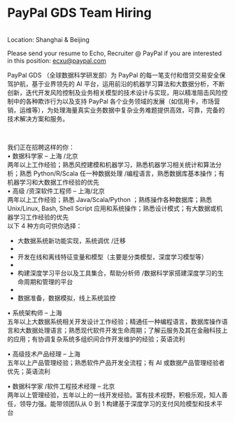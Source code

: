 PayPal GDS Team Hiring 
=
   <br />
Location: Shanghai & Beijing

Please send your resume to Echo, Recruiter @ PayPal if you are interested in this position: ecxu@paypal.com

PayPal GDS （全球数据科学研发部）为 PayPal 的每一笔支付和借贷交易安全保驾护航，基于业界领先的 AI 平台，运用前沿的机器学习算法和大数据分析，不断创新，迭代开发风险控制及业务相关模型的技术设计与实现，用以精准阻击风险控制中的各种欺诈行为以及支持 PayPal 各个业务领域的发展（如信用卡，市场营销，运维等），为处理海量真实业务数据中复杂业务难题提供高效，可靠，完备的技术解决方案和服务。

   <br />

我们正在招聘这样的你：
    <br />
•  数据科学家 – 上海 /北京
  <br />
   两年以上工作经验；熟悉风控建模和机器学习，熟悉机器学习相关统计和算法分析；熟悉 Python/R/Scala 任一种数据处理 /编程语言，熟悉数据库基本操作；有机器学习和大数据工作经验的优先
    <br />
•  高级 /资深软件工程师 – 上海/北京
    <br />
   两年以上工作经验；熟悉 Java/Scala/Python ；熟练操作各种数据库；熟悉 Unix/Linux, Bash, Shell Script 应用和系统操作；熟悉设计模式；有大数据或机器学习工作经验的优先
     <br />
     以下 4 种方向可供你选择：
        <br />
- 大数据系统新功能实现，系统调优 /迁移
-    <br />
- 开发在线和离线特征变量和模型（主要是分类模型，深度学习模型等）
-    <br />
- 构建深度学习平台以及工具集合，帮助分析师 /数据科学家搭建深度学习的生命周期和管理的平台
-    <br />
- 数据准备，数据模拟，线上系统监控

•  系统架构师 – 上海
    <br />
   五年以上大数据系统相关开发设计工作经验；精通任一种编程语言，数据库操作语言和大数据处理语言；熟悉现代软件开发生命周期；了解云服务及其在金融科技上的应用；有协调复杂系统多组织间合作开发维护的经验；英语流利
   <br />
   
•  高级技术产品经理 – 上海
    <br />
   五年以上产品管理经验；熟悉软件产品开发全流程；有 AI 或数据产品管理经验者优先；英语流利
   <br />
 
•  数据科学家 /软件工程技术经理 – 北京
    <br />
   两年以上管理经验，五年以上的一线开发经验。富有技术视野，积极乐观，知人善任，领导力强。能带领团队从 0 到 1 构建基于深度学习的支付风险模型和技术平台
   <br />
   
   
